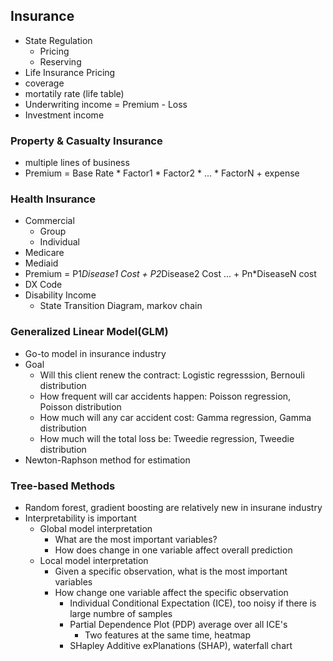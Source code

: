 ## Insurance
- State Regulation  
  - Pricing  
  - Reserving
- Life Insurance Pricing  
 - coverage
 - mortatily rate (life table)
- Underwriting income = Premium - Loss
- Investment income  

### Property & Casualty Insurance
- multiple lines of business
- Premium = Base Rate * Factor1 * Factor2 * ... * FactorN + expense

### Health Insurance
- Commercial  
  - Group  
  - Individual
- Medicare  
- Mediaid 
- Premium = P1*Disease1 Cost + P2*Disease2 Cost ... + Pn*DiseaseN cost
- DX Code
- Disability Income  
  - State Transition Diagram, markov chain
  
### Generalized Linear Model(GLM)
- Go-to model in insurance industry
- Goal  
  - Will this client renew the contract: Logistic regresssion, Bernouli distribution 
  - How frequent will car accidents happen: Poisson regression, Poisson distribution
  - How much will any car accident cost: Gamma regression, Gamma distribution
  - How much will the total loss be: Tweedie regression, Tweedie distribution
- Newton-Raphson method for estimation

### Tree-based Methods  
- Random forest, gradient boosting are relatively new in insurane industry  
- Interpretability is important
  - Global model interpretation  
    - What are the most important variables?  
    - How does change in one variable affect overall prediction
  - Local model interpretation  
    - Given a specific observation, what is the most important variables
    - How change one variable affect the specific observation   
      - Individual Conditional Expectation (ICE), too noisy if there is large numbre of samples
      - Partial Dependence Plot (PDP) average over all ICE's  
        - Two features at the same time, heatmap  
      - SHapley Additive exPlanations (SHAP), waterfall chart

